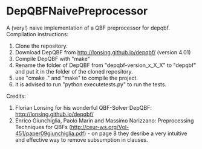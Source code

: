 # DepQBFNaivePreprocessor
A (very!) naive implementation of a QBF preprocessor for depqbf.
Compilation instructions:

1. Clone the repository.
2. Download DepQBF from http://lonsing.github.io/depqbf/ (version 4.01)
3. Compile DepQBF with "make"
4. Rename the folder of DepQBF from "depqbf-version_x_X_X" to "depqbf" and put it in the folder of the cloned repository.
5. use "cmake ." and "make" to compile the project.
6. it is advised to run "python executetests.py" to run the tests.


Credits:
1. Florian Lonsing for his wonderful QBF-Solver DepQBF: http://lonsing.github.io/depqbf/
2. Enrico Giunchiglia, Paolo Marin and Massimo Narizzano: Preprocessing Techniques
for QBFs (http://ceur-ws.org/Vol-451/paper09giunchiglia.pdf) - on page 8 they desribe a very intuitive and effective way to remove subsumption in clauses.

